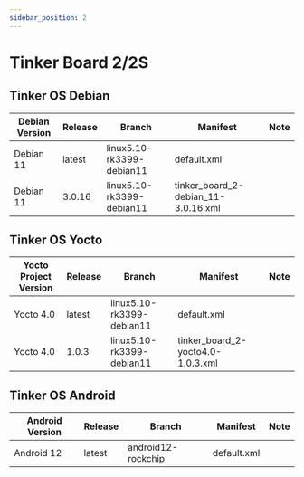 ```yaml
---
sidebar_position: 2
---
```


# Tinker Board 2/2S
## Tinker OS Debian
|Debian Version|Release|Branch|Manifest|Note|
|-|-|-|-|-|
|Debian 11|latest|linux5.10-rk3399-debian11|default.xml||
|Debian 11|3.0.16|linux5.10-rk3399-debian11|tinker_board_2-debian_11-3.0.16.xml||

## Tinker OS Yocto
|Yocto Project Version|Release|Branch|Manifest|Note|
|-|-|-|-|-|
|Yocto 4.0|latest|linux5.10-rk3399-debian11|default.xml||
|Yocto 4.0|1.0.3|linux5.10-rk3399-debian11|tinker_board_2-yocto4.0-1.0.3.xml||

## Tinker OS Android
|Android Version|Release|Branch|Manifest|Note|
|-|-|-|-|-|
|Android 12|latest|android12-rockchip|default.xml||
